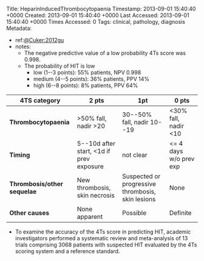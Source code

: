 Title: HeparinInducedThrombocytopaenia
Timestamp: 2013-09-01 15:40:40 +0000
Created: 2013-09-01 15:40:40 +0000
Last Accessed: 2013-09-01 15:40:40 +0000
Times Accessed: 0
Tags: clinical, pathology, diagnosis
Metadata:

- ref:[@Cuker:2012gu](papers2://publication/doi/10.1182/blood-2012-07-443051)
- notes:
	- The negative predictive value of a low probability 4Ts score was 0.998.
	- The probability of HIT is low
		- low (1--3 points): 55% patients, NPV 0.998
		- medium (4--5 points): 36% patients, PPV 14%
		- high (6--8 points): 8% patients, PPV 64%

4TS category | 2 pts | 1pt | 0 pts
-------------|-------|-----|------
**Thrombocytopaenia** | >50% fall, nadir >20 | 30--50% fall, nadir 10--19 | <30% fall, nadir <10
**Timing** | 5--10d after start, <1d if prev exposure | not clear | <= 4 days w/o prev exp
**Thrombosis/other sequelae** | New thrombosis, skin necrosis | Suspected or progressive thrombosis, skin lesions | None
**Other causes** | None apparent | Possible | Definite

- To examine the accuracy of the 4Ts score in predicting HIT, academic investigators performed a systematic review and meta-analysis of 13 trials comprising 3068 patients with suspected HIT evaluated by the 4Ts scoring system and a reference standard.

